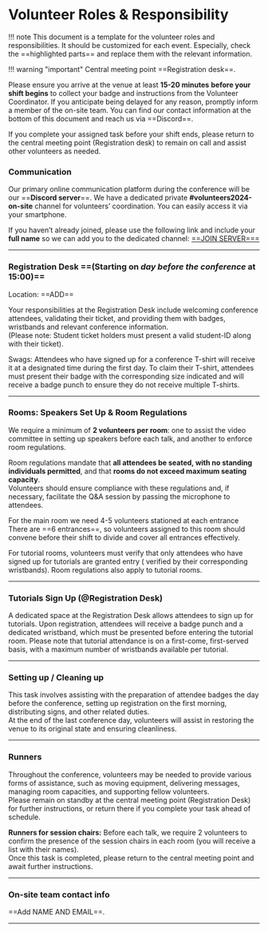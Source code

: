 # Volunteer Roles & Responsibility

!!! note
    This document is a template for the volunteer roles and responsibilities. It should be customized for each event.
    Especially, check the ==highlighted parts== and replace them with the relevant information.

!!! warning "important"
    Central meeting point ==Registration desk==.

Please ensure you arrive at the venue at least **15-20 minutes** **before your shift begins** to collect your badge and
instructions from the Volunteer Coordinator. If you anticipate being delayed for any reason, promptly inform a member of
the on-site team. You can find our contact information at the bottom of this document and reach us via ==Discord==.

If you complete your assigned task before your shift ends, please return to the central meeting point (Registration
desk) to remain on call and assist other volunteers as needed.

### Communication  
Our primary online communication platform during the conference will be our  ==**Discord server**==.
We have a dedicated private **\#volunteers2024-on-site** channel for volunteers’ coordination. You can easily access it
via your smartphone.

If you haven’t already joined, please use the following link and include your **full name** so we can add you to the
dedicated channel: [==JOIN SERVER===](ADD-URL)

---

### Registration Desk ==(Starting on *day before the conference* at 15:00)==

Location: ==ADD==

Your responsibilities at the Registration Desk include welcoming conference attendees, validating their ticket, and
providing them with badges, wristbands and relevant conference information.   
(Please note: Student ticket holders must present a valid student-ID along with their ticket).  

Swags: Attendees who have signed up for a conference T-shirt will receive it at a designated time during the first day.
To claim their T-shirt, attendees must present their badge with the corresponding size indicated and will receive a
badge punch to ensure they do not receive multiple T-shirts.

---

### Rooms: Speakers Set Up & Room Regulations

We require a minimum of **2 volunteers per room**: one to assist the video committee in setting up speakers before each
talk, and another to enforce room regulations.

Room regulations mandate that **all attendees be seated, with no standing individuals permitted**, and that **rooms do
not exceed maximum seating capacity**.  
Volunteers should ensure compliance with these regulations and, if necessary, facilitate the Q\&A session by passing the
microphone to attendees.

For the main room we need 4-5 volunteers stationed at each entrance There are ==6 entrances==, so volunteers
assigned to this room should convene before their shift to divide and cover all entrances effectively.

For tutorial rooms, volunteers must verify that only attendees who have signed up for tutorials are granted entry (
verified by their corresponding wristbands). Room regulations also apply to tutorial rooms.

---

### Tutorials Sign Up (@Registration Desk)

A dedicated space at the Registration Desk allows attendees to sign up for tutorials. Upon registration, attendees will
receive a badge punch and a dedicated wristband, which must be presented before entering the tutorial room. Please note
that tutorial attendance is on a first-come, first-served basis, with a maximum number of wristbands available per
tutorial.

---

### Setting up / Cleaning up

This task involves assisting with the preparation of attendee badges the day before the conference, setting up
registration on the first morning, distributing signs, and other related duties.   
At the end of the last conference day, volunteers will assist in restoring the venue to its original state and ensuring
cleanliness.

---

### Runners

Throughout the conference, volunteers may be needed to provide various forms of assistance, such as moving equipment,
delivering messages, managing room capacities, and supporting fellow volunteers.   
Please remain on standby at the central meeting point (Registration Desk) for further instructions, or return there if
you complete your task ahead of schedule.

**Runners for session chairs:** Before each talk, we require 2 volunteers to confirm the presence of the session chairs
in each room (you will receive a list with their names).   
Once this task is completed, please return to the central meeting point and await further instructions.

---

### On-site team contact info

==Add NAME AND EMAIL==.

---